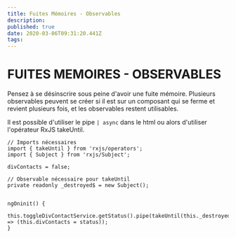 ```yaml
---
title: Fuites Mémoires - Observables
description: 
published: true
date: 2020-03-06T09:31:20.441Z
tags: 
---
```


# FUITES MEMOIRES - OBSERVABLES

Pensez à se désinscrire sous peine d'avoir une fuite mémoire. Plusieurs observables peuvent se créer si il est sur un composant qui se ferme et revient plusieurs fois, et les observables restent utilisables.

Il est possible d'utiliser le pipe `| async` dans le html ou alors d'utiliser l'opérateur RxJS takeUntil.

```typescript=
// Imports nécessaires
import { takeUntil } from 'rxjs/operators';
import { Subject } from 'rxjs/Subject';

divContacts = false;

// Observable nécessaire pour takeUntil
private readonly _destroyed$ = new Subject();


ngOninit() {
    this.toggleDivContactService.getStatus().pipe(takeUntil(this._destroyed$)).subscribe(status => (this.divContacts = status));
}
```